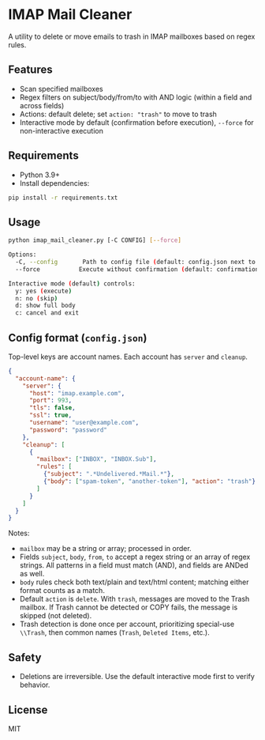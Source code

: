 # IMAP Mail Cleaner

A utility to delete or move emails to trash in IMAP mailboxes based on regex rules.

## Features

- Scan specified mailboxes
- Regex filters on subject/body/from/to with AND logic (within a field and across fields)
- Actions: default delete; set `action: "trash"` to move to trash
- Interactive mode by default (confirmation before execution), `--force` for non-interactive execution

## Requirements

- Python 3.9+
- Install dependencies:

```bash
pip install -r requirements.txt
```

## Usage

```bash
python imap_mail_cleaner.py [-C CONFIG] [--force]

Options:
  -C, --config       Path to config file (default: config.json next to the script)
  --force           Execute without confirmation (default: confirmation before delete/move)

Interactive mode (default) controls:
  y: yes (execute)
  n: no (skip)
  d: show full body
  c: cancel and exit
```

## Config format (`config.json`)

Top-level keys are account names. Each account has `server` and `cleanup`.

```json
{
  "account-name": {
    "server": {
      "host": "imap.example.com",
      "port": 993,
      "tls": false,
      "ssl": true,
      "username": "user@example.com",
      "password": "password"
    },
    "cleanup": [
      {
        "mailbox": ["INBOX", "INBOX.Sub"],
        "rules": [
          {"subject": ".*Undelivered.*Mail.*"},
          {"body": ["spam-token", "another-token"], "action": "trash"}
        ]
      }
    ]
  }
}
```

Notes:

- `mailbox` may be a string or array; processed in order.
- Fields `subject`, `body`, `from`, `to` accept a regex string or an array of regex strings. All patterns in a field must match (AND), and fields are ANDed as well.
- `body` rules check both text/plain and text/html content; matching either format counts as a match.
- Default `action` is `delete`. With `trash`, messages are moved to the Trash mailbox. If Trash cannot be detected or COPY fails, the message is skipped (not deleted).
- Trash detection is done once per account, prioritizing special-use `\\Trash`, then common names (`Trash`, `Deleted Items`, etc.).

## Safety

- Deletions are irreversible. Use the default interactive mode first to verify behavior.

## License

MIT
